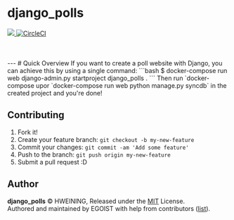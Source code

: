 # django_polls
<p align="left"><a href="https://github.com/hweining/django_polls"><image src="https://flat.badgen.net/badge/license/MIT/blue"> </a><a href="https://travisci.com/gh/hweining/django_polls/tree/master"><img src="https://flat.badgen.net/travis/babel/babel" alt="CircleCI"></a>
<br><br><br><br>
---
# Quick Overview
If you want to create a poll website with Django, you can achieve this by using a single command:
```bash
$ docker-compose run web django-admin.py startproject django_polls .
```
Then run `docker-compose upor `docker-compose run web python manage.py syncdb` in the created project and you're done!

## Contributing
1. Fork it!
2. Create your feature branch: `git checkout -b my-new-feature`
3. Commit your changes: `git commit -am 'Add some feature'`
4. Push to the branch: `git push origin my-new-feature`
5. Submit a pull request :D

## Author

**django_polls** © HWEINING, Released under the [MIT](./LICENSE) License.<br>
Authored and maintained by EGOIST with help from contributors ([list](https://github.com/hweining/django_polls/contributors)).
